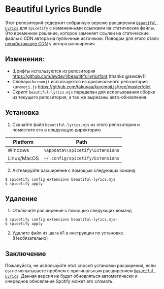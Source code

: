 # Beautiful Lyrics Bundle
Этот репозиторий содержит собранную версию расширения [`Beautiful Lyrics`](https://github.com/surfbryce/beautiful-lyrics) для `Spicetify` с измененными ссылками на статические файлы. Это временное решение, которое заменяет ссылки на статические файлы с CDN автора на публичные источники. Поводом для этого стало [неработающее CDN](https://github.com/surfbryce/beautiful-lyrics/issues/1080) у автора расширения.

## Изменения:
- Шрифты используются из репозитория https://github.com/awdev1/beautitifullyricsfont (thanks @awdev1)
- Словари `kuromoji` используются из оригинального репозитория `kuromoji.js` https://github.com/takuyaa/kuromoji.js/tree/master/dict
- Скрипт `beautiful-lyrics.mjs` переделан для использования сборки из текущего репозитория, а так же вырезаны авто-обновления.

## Установка
1. Скачайте файл `beautiful-lyrics.mjs` из этого репозитория и поместите его в следующую директорию

| Platform      | Path                             |
| ------------- |:--------------------------------:|
| Windows       | `%appdata%\spicetify\Extensions` |
| Linux/MacOS	| `~/.config/spicetify/Extensions` |

2. Активируйте расширение с помощью следующих команд
```console
$ spicetify config extensions beautiful-lyrics.mjs
$ spicetify apply
```

## Удаление
1. Отключите расширение с помощью следующих команд
```console
$ spicetify config extensions beautiful-lyrics.mjs-
$ spicetify apply
```

2. Удалите файл из шага #1 в инструкции по установке. (Необязательно)

## Заключение
Пожалуйста, не используйте этот способ установки расширения, если вы не испытываете проблем с оригинальным расширением [`Beautiful Lyrics`](https://github.com/surfbryce/beautiful-lyrics). Данная версия не будет обновляться автоматически и очередное обновление Spotify может его сломать.